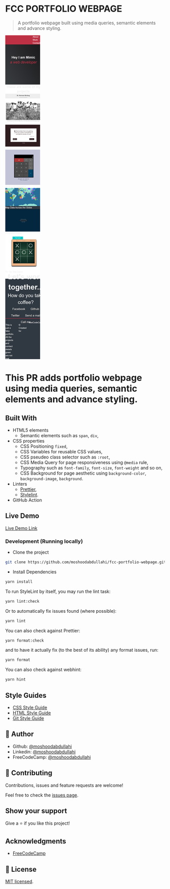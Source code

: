 # FCC PORTFOLIO WEBPAGE

> A portfolio webpage built using media queries, semantic elements and advance styling.

![screenshot](./_C__projects_fcc_fcc-portfolio-webpage_index.html.png)

# This PR adds portfolio webpage using media queries, semantic elements and advance styling.

## Built With

- HTML5 elements
  - Semantic elements such as `span`, `div`,
- CSS properties
  - CSS Positioning `fixed`,
  - CSS Variables for reusable CSS values,
  - CSS pseudeo class selector such as `:root`,
  - CSS Media Query for page responsiveness using `@media` rule,
  - Typography such as `font-family`, `font-size`, `font-weight` and so on,
  - CSS Background for page aesthetic using `background-color`, `background-image`, `background`.
- Linters
  - [Prettier](https://prettier.io/),
  - [Stylelint](https://stylelint.io/).
- GitHub Action

## Live Demo

[Live Demo Link](https://doc-fcc-portfolio-webpage.netlify.app/)

### Development (Running locally)

- Clone the project

```bash
git clone https://github.com/moshoodabdullahi/fcc-portfolio-webpage.git
```

- Install Dependencies

```bash
yarn install
```

To run StyleLint by itself, you may run the lint task:

```bash
yarn lint:check
```

Or to automatically fix issues found (where possible):

```bash
yarn lint
```

You can also check against Prettier:

```bash
yarn format:check
```

and to have it actually fix (to the best of its ability) any format issues, run:

```bash
yarn format
```

You can also check against webhint:

```bash
yarn hint
```

## Style Guides

- [CSS Style Guide](http://udacity.github.io/frontend-nanodegree-styleguide/css.html)
- [HTML Style Guide](http://udacity.github.io/frontend-nanodegree-styleguide/index.html)
- [Git Style Guide](https://udacity.github.io/git-styleguide/)

## 👤 Author

- Github: [@moshoodabdullahi](https://github.com/moshoodabdullahi)
- Linkedin: [@moshoodabdullahi](https://www.linkedin.com/in/moshoodabdullahi/)
- FreeCodeCamp: [@moshoodabdullahi](https://www.freecodecamp.org/moshoodabdullahi)

## 🤝 Contributing

Contributions, issues and feature requests are welcome!

Feel free to check the [issues page](../../issues).

## Show your support

Give a ⭐️ if you like this project!

## Acknowledgments

- [FreeCodeCamp](https://www.freecodecamp.org/)

## 📝 License

[MIT licensed](./LICENSE).
